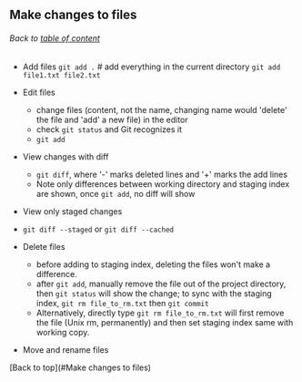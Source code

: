 ## Make changes to files
###### Back to [table of content](https://github.com/ShumzZ/LearningNotes/blob/master/Git/GitEssentialTraining-LinkedIn.MD#table-of-contents)

- Add files
  `git add .` # add everything in the current directory
  `git add file1.txt file2.txt`

- Edit files
  - change files (content, not the name, changing name would 'delete' the file and 'add' a new file) in the editor
  - check  `git status` and Git recognizes it
  - `git add`

- View changes with diff
  - `git diff`, where '-' marks deleted lines and '+' marks the add lines
  - Note only differences between working directory and staging index are shown, once `git add`, no diff will show

-  View only staged changes
  - `git diff --staged` or `git diff --cached`

- Delete files
  - before adding to staging index, deleting the files won't make a difference.
  - after `git add`, manually remove the file out of the project directory, then `git status` will show the change; to sync with the staging index, `git rm file_to_rm.txt` then  `git commit`
  - Alternatively, directly type `git rm file_to_rm.txt` will first remove the file (Unix rm, permanently) and then set staging index same with working copy.

- Move and rename files


[Back to top](#Make changes to files)
